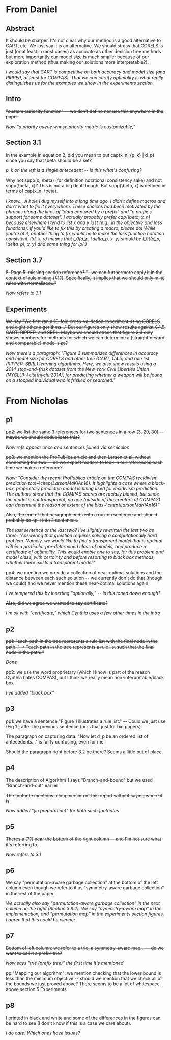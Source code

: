# From Daniel

## Abstract
It should be sharper. It's not clear why our method is a good alternative to CART, etc. We just say it is
an alternative. We should stress that CORELS is just (or at least in most cases) as accurate as
other decision tree methods but more importantly our model size is much smaller because of our exploration method
(thus making our solutions more interpretable?).

*I would say that CART is competitive on both accuracy and model size (and RIPPER, at least for COMPAS). That we can certify optimality is what really distinguishes us for the examples we show in the experiments section.*

## Intro
~~"custom curiosity function" -- we don't define nor use this anywhere in the paper.~~

*Now "a priority queue whose priority metric is customizable,"*

## Section 3.1

In the example in equation 2, did you mean to put
cap(x_n, {p_k} | d_p) since you say that \beta should be a set?

*p_k on the left is a single antecedent -- is this what's confusing?*

Why not supp(x, \beta) (for definition notational consistency sake) and not supp(\beta, x)?
This is not a big deal though. But supp(\beta, x) is defined in terms of cap(x_n, \beta).

*I know... A hole I dug myself into a long time ago.  I didn't define macros and don't want to fix it everywhere.  These choices had been motivated by the phrases along the lines of "data captured by a prefix" and "a prefix's support for some dataset".  I actually probably prefer cap(\beta, x_n) because elsewhere I tend to list x and y last (e.g., in the objective and loss functions).  If you'd like to fix this by creating a macro, please do!  While you're at it, another thing to fix would be to make the loss function notation consistent.  l(d, x, y) means that l_0(d_p, \delta_p, x, y) should be l_0((d_p, \delta_p), x, y) and same thing for lp(.)*

## Section 3.7

~~5. Page 5: missing section reference?
"...we can furthermore apply it in the context of rule mining (§??).
Specifically, it implies that we should only mine rules with normalized..."~~

*Now refers to 3.1*

## Experiments

~~We say "We first ran a 10-fold cross-validation experiment using CORELS and eight other algorithms..."
But our figures only show results against C4.5, CART, RIPPER, and SBRL. Maybe we should stress that figure 2,3 only
shows numbers for methods for which we can determine a (straightforward and comparable) model size?~~

*Now there's a paragraph: "Figure 2 summarizes differences in accuracy and model size
for CORELS and other tree (CART, C4.5) and rule list (RIPPER, SBRL) learning algorithms.
Here, we also show results using a 2014 stop-and-frisk dataset from the
New York Civil Liberties Union (NYCLU)~\cite{nyclu:2014}, for predicting whether
a weapon will be found on a stopped individual who is frisked or searched."*

# From Nicholas

## p1

~~pp2: we list the same 3 references for two sentences in a row (3, 29, 30) -- maybe we should deduplicate this?~~

*Now refs appear once and sentences joined via semicolon*

~~pp3: we mention the ProPublica article and then Larson et al. without connecting the two -- do we expect readers to look in our references each time we make a reference?~~

*Now: "Consider the recent ProPublica article on the COMPAS recidivism prediction tool~\citep{LarsonMaKiAn16}. It highlights a case where a black-box, proprietary predictive model is being used for recidivism prediction. The authors show that the COMPAS scores are racially biased, but since the model is not transparent, no one (outside of the creators of COMPAS) can determine the reason or extent of the bias~\citep{LarsonMaKiAn16}"*

~~Also, the end of that paragraph ends with a run-on sentence and should probably be split into 2 sentences.~~

*The last sentence or the last two?  I've slightly rewritten the last two as three: "Answering that question requires solving a computationally hard problem. Namely, we would like to find a transparent model that is optimal within a particular pre-determined class of models, and produce a certificate of optimality. This would enable one to say, for this problem and model class, with certainty and before resorting to black box methods, whether there exists a transparent model."*

pp4: we mention we provide a collection of near-optimal solutions and the distance between each such solution -- we currently don't do that (though we could) and we never mention these near-optimal solutions again.

*I've tempered this by inserting "optionally," -- is this toned down enough?*

~~Also, did we agree we wanted to say certificate?~~

*I'm ok with "certificate," which Cynthia uses a few other times in the intro*

## p2

~~pp1: "each path in the tree represents a rule list with the final node in the path.." -> "each path in the tree represents a rule list such that the final node in the path.."~~

*Done*

pp2: we use the word proprietary (which I know is part of the reason Cynthia hates COMPAS), but I think we really mean non-interpretable/black box

*I've added "black box"*

## p3

pp1: we have a sentence "Figure 1 illustrates a rule list." -- Could we just use (Fig 1.) after the previous sentence (or is that just for bio papers).

The paragraph on capturing data: "Now let d_p be an ordered list of antecedents..." is fairly confusing, even for me

Should the paragraph right before 3.2 be there? Seems a little out of place.

## p4
The description of Algorithm 1 says "Branch-and-bound" but we used "Branch-and-cut" earlier

~~The footnote mentions a long version of this report without saying where it is~~

*Now added "(in preparation)" for both such footnotes*

## p5
~~Theres a (??) near the bottom of the right column -- and I'm not sure what it's referring to.~~

*Now refers to 3.1*

## p6
We say "permutation-aware garbage collection" at the bottom of the left column even though we refer to it as "symmetry-aware garbage collection" in the rest of the paper.

*We actually also say "permutation-aware garbage collection" in the next column on the right (Section 3.8.2).  We say "symmetry-aware map" in the implementation, and "permutation map" in the experiments section figures.  I agree that this could be cleaner.*

## p7
~~Bottom of left column: we refer to a trie, a symmetry-aware map... -- do we want to call it a prefix-trie?~~

*Now says "trie (prefix tree)" the first time it's mentioned*

pp "Mapping our algorithm": we mention checking that the lower bound is less than the minimum objective -- should we mention that we check all of the bounds we just proved above?
There seems to be a lot of whitespace above section 5 Experiments

## p8
I printed in black and white and some of the differences in the figures can be hard to see (I don't know if this is a case we care about).

*I do care! Which ones have issues?*
